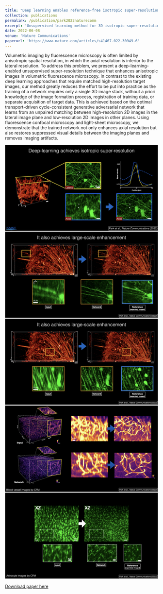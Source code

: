 ```yaml
---
title: "Deep learning enables reference-free isotropic super-resolution for volumetric fluorescence microscopy"
collection: publications
permalink: /publication/park2022naturecomm
excerpt: 'Unsupervised learning method for 3D isotropic super-resolution without any external reference for training.'
date: 2022-06-08
venue: 'Nature Communications'
paperurl: 'https://www.nature.com/articles/s41467-022-30949-6'
---
```

Volumetric imaging by fluorescence microscopy is often limited by anisotropic spatial resolution, in which the axial 
resolution is inferior to the lateral resolution. To address this problem, we present a deep-learning-enabled unsupervised 
super-resolution technique that enhances anisotropic images in volumetric fluorescence microscopy. In contrast to the 
existing deep learning approaches that require matched high-resolution target images, our method greatly reduces the 
effort to be put into practice as the training of a network requires only a single 3D image stack, without a priori 
knowledge of the image formation process, registration of training data, or separate acquisition of target data. This 
is achieved based on the optimal transport-driven cycle-consistent generative adversarial network that learns from an 
unpaired matching between high-resolution 2D images in the lateral image plane and low-resolution 2D images in other 
planes. Using fluorescence confocal microscopy and light-sheet microscopy, we demonstrate that the trained network 
not only enhances axial resolution but also restores suppressed visual details between the imaging planes and removes 
imaging artifacts.

![img1](../images/nature_comm_1.jpeg)
![img2](../images/nature_comm_2.jpeg)
![img3](../images/nature_comm_3.jpeg)
![img4](../images/nature_comm_4.jpeg)
![img5](../images/nature_comm_5.jpeg)

[Download paper here](https://www.nature.com/articles/s41467-022-30949-6)